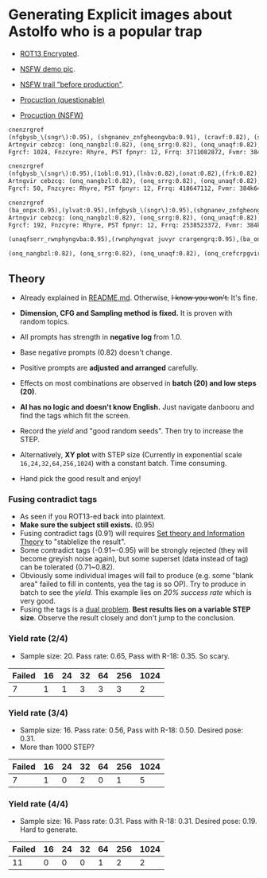 # Generating Explicit images about Astolfo who is a popular trap #

- [ROT13 Encrypted](https://rot13.com/).

- [NSFW demo pic](https://www.pixiv.net/en/artworks/102059177).
- [NSFW trail "before production"](https://www.pixiv.net/en/artworks/102077685).
- [Procuction (questionable)](https://www.pixiv.net/en/artworks/102101077)
- [Procuction (NSFW)](https://www.pixiv.net/en/artworks/102101135)

```txt
cnenzrgref
(nfgbysb_\(sngr\):0.95), (shgnanev_znfgheongvba:0.91), (cravf:0.82), (shgnanev:0.71), (znfgheongvba:0.71)
Artngvir cebzcg: (onq_nangbzl:0.82), (onq_srrg:0.82), (onq_unaqf:0.82), (onq_crefcrpgvir:0.82), (onq_cebcbegvbaf:0.82), (pbzvp:0.82), (pebccrq:0.82), (pebccrq_nezf:0.82), (pebccrq_urnq:0.82), (pebccrq_yrtf:0.82), (pebccrq_fubhyqref:0.82), (pebccrq_gbefb:0.82), (ratyvfu_grkg:0.82), (reebe:0.82), (rkgen:0.82), (ybj dhnyvgl:0.82), (ybjerf:0.82), (ab_uhznaf:0.82), (abezny dhnyvgl:0.82), (bhgfvqr_obeqre:0.82), (fcrrpu_ohooyr:0.82), (grkg_sbphf:0.82), (jbefg dhnyvgl:0.82),(chffl:0.95),(ynetr_oernfgf:0.95),(2obl:0.91),(2tvey:0.91)
Fgrcf: 1024, Fnzcyre: Rhyre, PST fpnyr: 12, Frrq: 3711082872, Fvmr: 384k640, Zbqry unfu: 925997r9, Pyvc fxvc: 2
```

```txt
cnenzrgref
(nfgbysb_\(sngr\):0.95),(1obl:0.91),(lnbv:0.82),(onat:0.82),(frk:0.82),(nff:0.75),(onersbbg:0.71),(cravf:0.71),(nahf:0.71)
Artngvir cebzcg: (onq_nangbzl:0.82), (onq_srrg:0.82), (onq_unaqf:0.82), (onq_crefcrpgvir:0.82), (onq_cebcbegvbaf:0.82), (pbzvp:0.82), (pebccrq:0.82), (pebccrq_nezf:0.82), (pebccrq_urnq:0.82), (pebccrq_yrtf:0.82), (pebccrq_fubhyqref:0.82), (pebccrq_gbefb:0.82), (ratyvfu_grkg:0.82), (reebe:0.82), (rkgen:0.82), (ybj dhnyvgl:0.82), (ybjerf:0.82), (ab_uhznaf:0.82), (abezny dhnyvgl:0.82), (bhgfvqr_obeqre:0.82), (fcrrpu_ohooyr:0.82), (grkg_sbphf:0.82), (jbefg dhnyvgl:0.82),(chffl:0.95)
Fgrcf: 50, Fnzcyre: Rhyre, PST fpnyr: 12, Frrq: 418647112, Fvmr: 384k640, Zbqry unfu: 925997r9, Pyvc fxvc: 2
```

```txt
cnenzrgref
(ba_onpx:0.95),(ylvat:0.95),(nfgbysb_\(sngr\):0.95),(shgnanev_znfgheongvba:0.91),(cravf:0.86),(fbyb:0.86),(fbyb_sbphf:0.86),(cbi:0.86)(ghpxrq_cravf:0.86),(shgnanev:0.82),(znfgheongvba:0.82),(pbjtvey_cbfvgvba:0.82),(znyr_sbphf:0.71),(phz:0.71),(zhfphyne_znyr:0.61)
Artngvir cebzcg: (onq_nangbzl:0.82), (onq_srrg:0.82), (onq_unaqf:0.82), (onq_crefcrpgvir:0.82), (onq_cebcbegvbaf:0.82), (pbzvp:0.82), (pebccrq:0.82), (pebccrq_nezf:0.82), (pebccrq_urnq:0.82), (pebccrq_yrtf:0.82), (pebccrq_fubhyqref:0.82), (pebccrq_gbefb:0.82), (ratyvfu_grkg:0.82), (reebe:0.82), (rkgen:0.82), (ybj dhnyvgl:0.82), (ybjerf:0.82), (ab_uhznaf:0.82), (abezny dhnyvgl:0.82), (bhgfvqr_obeqre:0.82), (fcrrpu_ohooyr:0.82), (grkg_sbphf:0.82),(jbefg dhnyvgl:0.82), (chffl:0.95),(ynetr_oernfgf:0.95),(oernfgf:0.95),(beny:0.91),(nany:0.91),(ynetr_crpgbenyf:0.82),(rkgen_nezf:0.82)
Fgrcf: 192, Fnzcyre: Rhyre, PST fpnyr: 12, Frrq: 2538523372, Fvmr: 384k640, Zbqry unfu: 925997r9, Pyvc fxvc: 2
```

```txt
(unaqfserr_rwnphyngvba:0.95),(rwnphyngvat juvyr crargengrq:0.95),(ba_onpx:0.95),(ylvat:0.95),(nfgbysb_\(sngr\):0.91),(fbyb:0.86),(fbyb_sbphf:0.86),(cbi:0.86),(nahf:0.86),(shgnanev:0.82),(znfgheongvba:0.82),(pbjtvey_cbfvgvba:0.82),(phz:0.71),(zhfphyne_znyr:0.61)

(onq_nangbzl:0.82), (onq_srrg:0.82), (onq_unaqf:0.82), (onq_crefcrpgvir:0.82), (onq_cebcbegvbaf:0.82), (pbzvp:0.82), (pebccrq:0.82), (pebccrq_nezf:0.82), (pebccrq_urnq:0.82), (pebccrq_yrtf:0.82), (pebccrq_fubhyqref:0.82), (pebccrq_gbefb:0.82), (ratyvfu_grkg:0.82), (reebe:0.82), (rkgen:0.82), (ybj dhnyvgl:0.82), (ybjerf:0.82), (ab_uhznaf:0.82), (abezny dhnyvgl:0.82), (bhgfvqr_obeqre:0.82), (fcrrpu_ohooyr:0.82), (grkg_sbphf:0.82),(jbefg dhnyvgl:0.82), (chffl:0.95),(ynetr_oernfgf:0.95),(oernfgf:0.95),(beny:0.91),(nany:0.91),(ynetr_crpgbenyf:0.82),(rkgen_nezf:0.82)
```

## Theory ##

- Already explained in [README.md](../README.md). Otherwise, ~~I know you won't.~~ It's fine.

- **Dimension, CFG and Sampling method is fixed.** It is proven with random topics.
- All prompts has strength in **negative log** from 1.0.
- Base negative prompts (0.82) doesn't change.
- Positive prompts are **adjusted and arranged** carefully.
- Effects on most combinations are observed in **batch (20) and low steps (20)**.
- **AI has no logic and doesn't know English.** Just navigate danbooru and find the tags which fit the screen.
- Record the *yield* and "good random seeds". Then try to increase the STEP.
- Alternatively, **XY plot** with STEP size (Currently in exponential scale `16,24,32,64,256,1024`) with a constant batch. Time consuming.
- Hand pick the good result and enjoy!

### Fusing contradict tags ###
- As seen if you ROT13-ed back into plaintext.
- **Make sure the subject still exists.** (0.95)
- Fusing contradict tags (0.91) will requires [Set theory and Information Theory](https://en.wikipedia.org/wiki/Information_theory_and_measure_theory) to "stablelize the result".
- Some contradict tags (-0.91~-0.95) will be strongly rejected (they will become greyish noise again), but some superset (data instead of tag) can be tolerated (0.71~0.82).
- Obviously some individual images will fail to produce (e.g. some "blank area" failed to fill in contents, yea the tag is so OP). Try to produce in batch to see the *yield*. This example lies on *20% success rate* which is very good.
- Fusing the tags is a [dual problem](https://en.wikipedia.org/wiki/Duality_(optimization)). **Best results lies on a variable STEP size**. Observe the result closely and don't jump to the conclusion.

### Yield rate (2/4) ###
- Sample size: 20. Pass rate: 0.65, Pass with R-18: 0.35. So scary.

|Failed|16|24|32|64|256|1024|
|---|---|---|---|---|---|---|
|7|1|1|3|3|3|2|

### Yield rate (3/4) ###
- Sample size: 16. Pass rate: 0.56, Pass with R-18: 0.50. Desired pose: 0.31.
- More than 1000 STEP?

|Failed|16|24|32|64|256|1024|
|---|---|---|---|---|---|---|
|7|1|0|2|0|1|5|

### Yield rate (4/4) ###
- Sample size: 16. Pass rate: 0.31. Pass with R-18: 0.31. Desired pose: 0.19. Hard to generate.

|Failed|16|24|32|64|256|1024|
|---|---|---|---|---|---|---|
|11|0|0|0|1|2|2|
